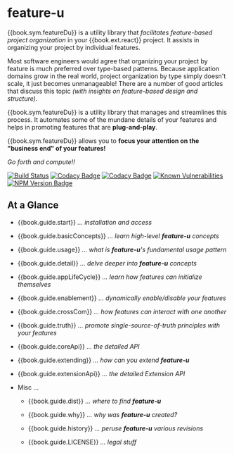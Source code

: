 # feature-u

{{book.sym.featureDu}} is a utility library that _facilitates
feature-based project organization_ in your {{book.ext.react}}
project.  It assists in organizing your project by individual
features.  

Most software engineers would agree that organizing your project by
feature is much preferred over type-based patterns.  Because
application domains grow in the real world, project organization by
type simply doesn't scale, it just becomes unmanageable!  There are a
number of good articles that discuss this topic _(with insights on
feature-based design and structure)_.

{{book.sym.featureDu}} is a utility library that manages and
streamlines this process.  It automates some of the mundane details of
your features and helps in promoting features that are
**plug-and-play**.

{{book.sym.featureDu}} allows you to **focus your attention on the
"business end" of your features!**

_Go forth and compute!!_

<!--- Badges for CI Builds ?? retrofit this from action-u ---> 
[![Build Status](https://travis-ci.org/KevinAst/action-u.svg?branch=master)](https://travis-ci.org/KevinAst/action-u)
[![Codacy Badge](https://api.codacy.com/project/badge/Grade/ab82e305bb24440281337ca3a1a732c0)](https://www.codacy.com/app/KevinAst/action-u?utm_source=github.com&amp;utm_medium=referral&amp;utm_content=KevinAst/action-u&amp;utm_campaign=Badge_Grade)
[![Codacy Badge](https://api.codacy.com/project/badge/Coverage/ab82e305bb24440281337ca3a1a732c0)](https://www.codacy.com/app/KevinAst/action-u?utm_source=github.com&amp;utm_medium=referral&amp;utm_content=KevinAst/action-u&amp;utm_campaign=Badge_Coverage)
[![Known Vulnerabilities](https://snyk.io/test/github/kevinast/action-u/badge.svg)](https://snyk.io/test/github/kevinast/action-u)
[![NPM Version Badge](https://img.shields.io/npm/v/action-u.svg)](https://www.npmjs.com/package/action-u)


## At a Glance

- {{book.guide.start}} _... installation and access_

- {{book.guide.basicConcepts}} _... learn high-level **feature-u** concepts_

- {{book.guide.usage}} _... what is **feature-u**'s fundamental usage pattern_

- {{book.guide.detail}} _... delve deeper into **feature-u** concepts_

- {{book.guide.appLifeCycle}} _... learn how features can initialize themselves_

- {{book.guide.enablement}} _... dynamically enable/disable your features_

- {{book.guide.crossCom}} _... how features can interact with one another_

- {{book.guide.truth}} _... promote single-source-of-truth principles with your features_

- {{book.guide.coreApi}} _... the detailed API_

- {{book.guide.extending}} _... how can you extend **feature-u**_

- {{book.guide.extensionApi}} _... the detailed Extension API_

- Misc ...

  - {{book.guide.dist}} _... where to find **feature-u**_

  - {{book.guide.why}} _... why was **feature-u** created?_

  - {{book.guide.history}} _... peruse **feature-u** various revisions_

  - {{book.guide.LICENSE}} _... legal stuff_
